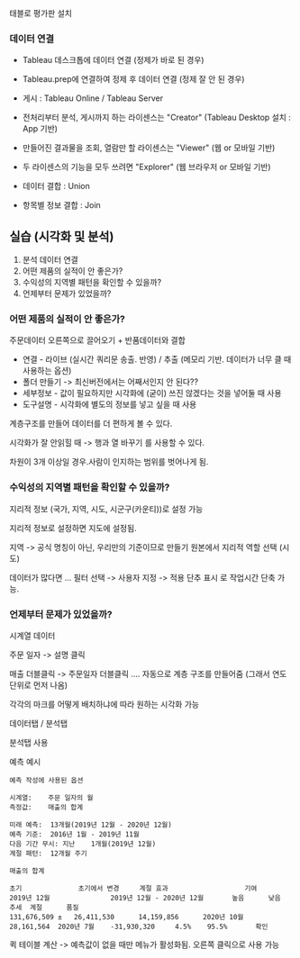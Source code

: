 
태블로 평가판 설치

### 데이터 연결
- Tableau 데스크톱에 데이터 연결 (정제가 바로 된 경우)
- Tableau.prep에 연결하여 정제 후 데이터 연결 (정제 잘 안 된 경우)
- 게시 : Tableau Online / Tableau Server
- 전처리부터 분석, 게시까지 하는 라이센스는 "Creator"   (Tableau Desktop 설치 : App 기반)
- 만들어진 결과물을 조회, 열람만 할 라이센스는 "Viewer" (웹 or 모바일 기반)
- 두 라이센스의 기능을 모두 쓰려면 "Explorer"          (웹 브라우저 or 모바일 기반)

- 데이터 결합 : Union
- 항목별 정보 결합 : Join


## 실습 (시각화 및 분석)

1. 분석 데이터 연결
2. 어떤 제품의 실적이 안 좋은가?
3. 수익성의 지역별 패턴을 확인할 수 있을까?
4. 언제부터 문제가 있었을까?

### 어떤 제품의 실적이 안 좋은가?

주문데이터 오른쪽으로 끌어오기 + 반품데이터와 결합

- 연결 - 라이브 (실시간 쿼리문 송출. 반영) / 추출 (메모리 기반. 데이터가 너무 클 때 사용하는 옵션)
- 폴더 만들기 -> 최신버전에서는 어째서인지 안 된다??
- 세부정보 - 값이 필요하지만 시각화에 (굳이) 쓰진 않겠다는 것을 넣어둘 때 사용
- 도구설명 - 시각화에 별도의 정보를 넣고 싶을 때 사용

계층구조를 만들어 데이터를 더 편하게 볼 수 있다.

시각화가 잘 안읽힐 때 -> 행과 열 바꾸기 를 사용할 수 있다.

차원이 3개 이상일 경우.사람이 인지하는 범위를 벗어나게 됨.

### 수익성의 지역별 패턴을 확인할 수 있을까?

지리적 정보 (국가, 지역, 시도, 시군구(카운티))로 설정 가능

지리적 정보로 설정하면 지도에 설정됨. 

지역 -> 공식 명칭이 아닌, 우리만의 기준이므로 만들기 원본에서 지리적 역할 선택 (시도)


데이터가 많다면 ... 필터 선택 -> 사용자 지정 -> 적용 단추 표시  로 작업시간 단축 가능.


### 언제부터 문제가 있었을까?
시계열 데이터

주문 일자 -> 설명 클릭

매출 더블클릭 -> 주문일자 더블클릭 .... 자동으로 계층 구조를 만들어줌 (그래서 연도 단위로 먼저 나옴)

각각의 마크를 어떻게 배치하냐에 따라 원하는 시각화 가능


데이터탭 / 분석탭

분석탭 사용


예측 예시
```
예측 작성에 사용된 옵션

시계열:	주문 일자의 월
측정값:	매출의 합계

미래 예측:	13개월(2019년 12월 - 2020년 12월)
예측 기준:	2016년 1월 - 2019년 11월
다음 기간 무시: 지난	1개월(2019년 12월)
계절 패턴:	12개월 주기

매출의 합계

초기				초기에서 변경		계절 효과					기여			
2019년 12월				2019년 12월 - 2020년 12월		높음		낮음			추세	계절		품질
131,676,509	±	26,411,530		14,159,856		2020년 10월	28,161,564	2020년 7월	-31,930,320		4.5%	95.5%		확인

```

퀵 테이블 계산 -> 예측값이 없을 때만 메뉴가 활성화됨. 오른쪽 클릭으로 사용 가능



